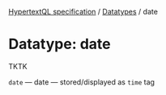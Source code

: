 [HypertextQL specification](../../) / [Datatypes](../) / date

# Datatype: date

TKTK

`date` — date — stored/displayed as `time` tag
